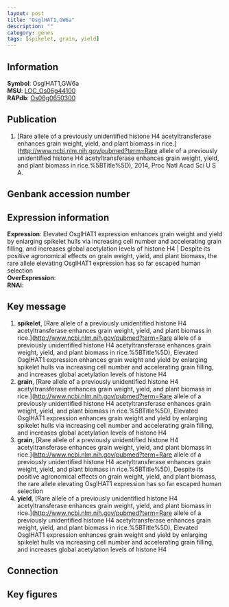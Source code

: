 ```yaml
---
layout: post
title: "OsglHAT1,GW6a"
description: ""
category: genes
tags: [spikelet, grain, yield]
---
```


## Information
__Symbol__: OsglHAT1,GW6a  
__MSU__: [LOC_Os06g44100](http://rice.plantbiology.msu.edu/cgi-bin/ORF_infopage.cgi?orf=LOC_Os06g44100)  
__RAPdb__: [Os06g0650300](http://rapdb.dna.affrc.go.jp/viewer/gbrowse_details/irgsp1?name=Os06g0650300)  

## Publication
1. [Rare allele of a previously unidentified histone H4 acetyltransferase enhances grain weight, yield, and plant biomass in rice.](http://www.ncbi.nlm.nih.gov/pubmed?term=Rare allele of a previously unidentified histone H4 acetyltransferase enhances grain weight, yield, and plant biomass in rice.%5BTitle%5D), 2014, Proc Natl Acad Sci U S A.

## Genbank accession number

## Expression information
__Expression__: Elevated OsglHAT1 expression enhances grain weight and yield by enlarging spikelet hulls via increasing cell number and accelerating grain filling, and increases global acetylation levels of histone H4 |  Despite its positive agronomical effects on grain weight, yield, and plant biomass, the rare allele elevating OsglHAT1 expression has so far escaped human selection  
__OverExpression__:  
__RNAi__:  

## Key message
1. __spikelet__, [Rare allele of a previously unidentified histone H4 acetyltransferase enhances grain weight, yield, and plant biomass in rice.](http://www.ncbi.nlm.nih.gov/pubmed?term=Rare allele of a previously unidentified histone H4 acetyltransferase enhances grain weight, yield, and plant biomass in rice.%5BTitle%5D),  Elevated OsglHAT1 expression enhances grain weight and yield by enlarging spikelet hulls via increasing cell number and accelerating grain filling, and increases global acetylation levels of histone H4
2. __grain__, [Rare allele of a previously unidentified histone H4 acetyltransferase enhances grain weight, yield, and plant biomass in rice.](http://www.ncbi.nlm.nih.gov/pubmed?term=Rare allele of a previously unidentified histone H4 acetyltransferase enhances grain weight, yield, and plant biomass in rice.%5BTitle%5D),  Elevated OsglHAT1 expression enhances grain weight and yield by enlarging spikelet hulls via increasing cell number and accelerating grain filling, and increases global acetylation levels of histone H4
3. __grain__, [Rare allele of a previously unidentified histone H4 acetyltransferase enhances grain weight, yield, and plant biomass in rice.](http://www.ncbi.nlm.nih.gov/pubmed?term=Rare allele of a previously unidentified histone H4 acetyltransferase enhances grain weight, yield, and plant biomass in rice.%5BTitle%5D),  Despite its positive agronomical effects on grain weight, yield, and plant biomass, the rare allele elevating OsglHAT1 expression has so far escaped human selection
4. __yield__, [Rare allele of a previously unidentified histone H4 acetyltransferase enhances grain weight, yield, and plant biomass in rice.](http://www.ncbi.nlm.nih.gov/pubmed?term=Rare allele of a previously unidentified histone H4 acetyltransferase enhances grain weight, yield, and plant biomass in rice.%5BTitle%5D),  Elevated OsglHAT1 expression enhances grain weight and yield by enlarging spikelet hulls via increasing cell number and accelerating grain filling, and increases global acetylation levels of histone H4

## Connection

## Key figures


